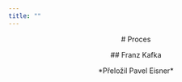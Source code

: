 ```yaml
---
title: ""
---
```


<p style="text-align: center;"> # Proces </p>

<p style="text-align: center;"> ## Franz Kafka </p>

<p style="text-align: center;"> *Přeložil Pavel Eisner* </p>